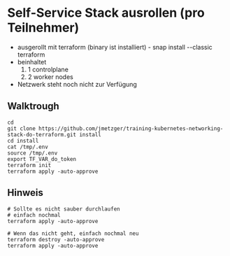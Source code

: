 # Self-Service Stack ausrollen (pro Teilnehmer) 

  * ausgerollt mit terraform (binary ist installiert) - snap install --classic terraform 
  * beinhaltet
      1. 1 controlplane
      1. 2 worker nodes
  * Netzwerk steht noch nicht zur Verfügung 
   
## Walktrough 

```
cd
git clone https://github.com/jmetzger/training-kubernetes-networking-stack-do-terraform.git install
cd install
cat /tmp/.env
source /tmp/.env
export TF_VAR_do_token
terraform init
terraform apply -auto-approve
```

## Hinweis

```
# Sollte es nicht sauber durchlaufen
# einfach nochmal
terraform apply -auto-approve

# Wenn das nicht geht, einfach nochmal neu
terraform destroy -auto-approve
terraform apply -auto-approve
```
